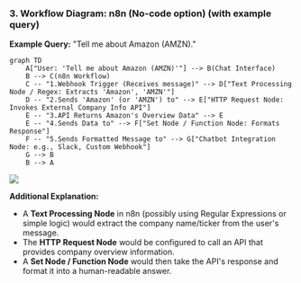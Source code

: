 ### 3. Workflow Diagram: n8n (No-code option) (with example query)

**Example Query:** "Tell me about Amazon (AMZN)."

```mermaid
graph TD
    A["User: 'Tell me about Amazon (AMZN)'"] --> B(Chat Interface)
    B --> C(n8n Workflow)
    C -- "1.Webhook Trigger (Receives message)" --> D["Text Processing Node / Regex: Extracts 'Amazon', 'AMZN'"]
    D -- "2.Sends 'Amazon' (or 'AMZN') to" --> E["HTTP Request Node: Invokes External Company Info API"]
    E -- "3.API Returns Amazon's Overview Data" --> E
    E -- "4.Sends Data to" --> F["Set Node / Function Node: Formats Response"]
    F -- "5.Sends Formatted Message to" --> G["Chatbot Integration Node: e.g., Slack, Custom Webhook"]
    G --> B
    B --> A
```
![](n88n.png)

**Additional Explanation:**
* A **Text Processing Node** in n8n (possibly using Regular Expressions or simple logic) would extract the company name/ticker from the user's message.
* The **HTTP Request Node** would be configured to call an API that provides company overview information.
* A **Set Node / Function Node** would then take the API's response and format it into a human-readable answer.
